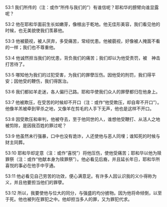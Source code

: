 <a id="1"></a>53:1  我们所传的（注：或作“所传与我们的”）有谁信呢？耶和华的膀臂向谁显露呢？  

<a id="2"></a>53:2  他在耶和华面前生长如嫩芽，像根出于乾地。他无佳形美容，我们看见他的时候，也无美貌使我们羡慕他。  

<a id="3"></a>53:3  他被藐视，被人厌弃，多受痛苦，常经忧患。他被藐视，好像被人掩面不看的一样；我们也不尊重他。  

<a id="4"></a>53:4  他诚然担当我们的忧患，背负我们的痛苦；我们却以为他受责罚，被　神击打苦待了。  

<a id="5"></a>53:5  哪知他为我们的过犯受害，为我们的罪孽压伤。因他受的刑罚，我们得平安；因他受的鞭伤，我们得医治。  

<a id="6"></a>53:6  我们都如羊走迷，各人偏行己路。耶和华使我们众人的罪孽都归在他身上。  

<a id="7"></a>53:7  他被欺压，在受苦的时候却不开口（注：或作“他受欺压，却自卑不开口”）。他像羊羔被牵到宰杀之地，又像羊在剪毛的人手下无声，他也是这样不开口。  

<a id="8"></a>53:8  因受欺压和审判，他被夺去，至于他同世的人，谁想他受鞭打、从活人之地被剪除，是因我百姓的罪过呢？  

<a id="9"></a>53:9  他虽然未行强暴，口中也没有诡诈，人还使他与恶人同埋；谁知死的时候与财主同葬。  

<a id="10"></a>53:10  耶和华却定意（注：或作“喜悦”）将他压伤，使他受痛苦；耶和华以他为赎罪祭（注：或作“他献本身为赎罪祭”）。他必看见后裔，并且延长年日，耶和华所喜悦的事必在他手中亨通。  

<a id="11"></a>53:11  他必看见自己劳苦的功效，便心满意足。有许多人因认识我的义仆得称为义，并且他要担当他们的罪孽。  

<a id="12"></a>53:12  所以，我要使他与位大的同分，与强盛的均分掳物。因为他将命倾倒，以至于死。他也被列在罪犯之中。他却担当多人的罪，又为罪犯代求。  
